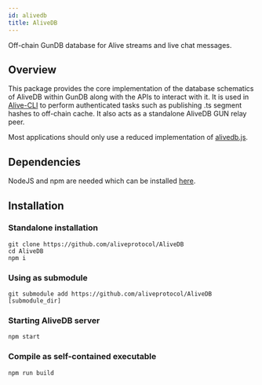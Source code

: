 ```yaml
---
id: alivedb
title: AliveDB
---
```


Off-chain GunDB database for Alive streams and live chat messages.

## Overview

This package provides the core implementation of the database schematics of AliveDB within GunDB along with the APIs to interact with it. It is used in [Alive-CLI](/docs/alivecli) to perform authenticated tasks such as publishing .ts segment hashes to off-chain cache. It also acts as a standalone AliveDB GUN relay peer.

Most applications should only use a reduced implementation of [alivedb.js](https://github.com/aliveprotocol/AliveDB/blob/master/src/alivedb.js).

## Dependencies

NodeJS and npm are needed which can be installed [here](https://nodejs.org/en/download).

## Installation

### Standalone installation
```
git clone https://github.com/aliveprotocol/AliveDB
cd AliveDB
npm i
```

### Using as submodule
```
git submodule add https://github.com/aliveprotocol/AliveDB [submodule_dir]
```

### Starting AliveDB server
```
npm start
```

### Compile as self-contained executable
```
npm run build
```